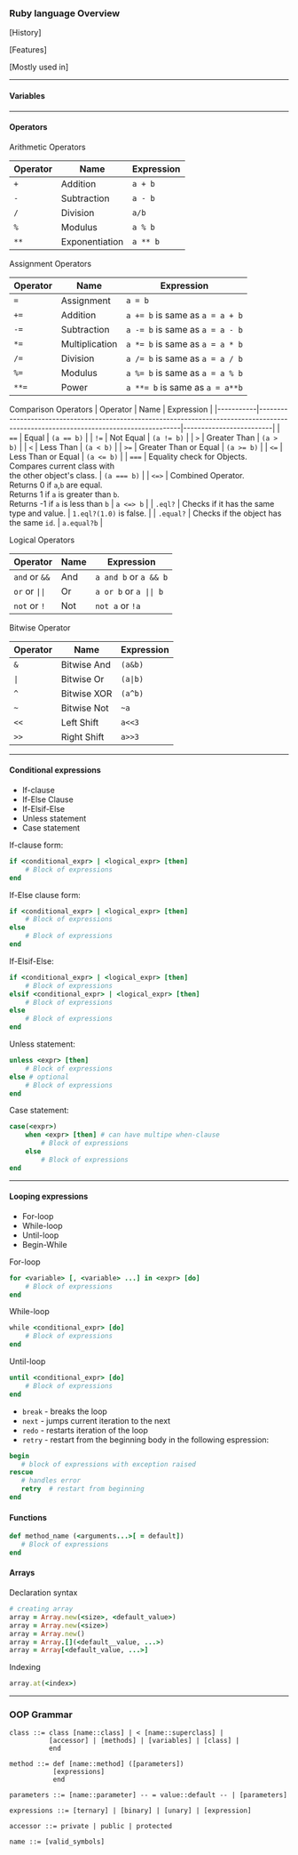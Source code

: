 ### Ruby language Overview

[History]

[Features]

[Mostly used in]

---
#### Variables

---
#### Operators

Arithmetic Operators

| Operator | Name           | Expression |
|----------|----------------|------------|
| `+`      | Addition       | `a + b`    |
| `-`      | Subtraction    | `a - b`    |
| `/`      | Division       | `a/b`      |
| `%`      | Modulus        | `a % b`    |
| `**`     | Exponentiation | `a ** b`   |


Assignment Operators

| Operator | Name           | Expression                      |
|----------|----------------|---------------------------------|
| `=`      | Assignment     | `a = b`                         |
| `+=`     | Addition       | `a += b` is same as `a = a + b` |
| `-=`     | Subtraction    | `a -= b` is same as `a = a - b` |
| `*=`     | Multiplication | `a *= b` is same as `a = a * b` |
| `/=`     | Division       | `a /= b` is same as `a = a / b` |
| `%=`     | Modulus        | `a %= b` is same as `a = a % b` |
| `**=`    | Power          | `a **= b` is same as `a = a**b` | 


Comparison Operators 
| Operator  | Name                                                                                                                                 | Expression              |
|-----------|--------------------------------------------------------------------------------------------------------------------------------------|-------------------------|
| `==`      | Equal                                                                                                                                | `(a == b)`              |
| `!=`      | Not Equal                                                                                                                            | `(a != b)`              |
| `>`       | Greater Than                                                                                                                         | `(a > b)`               |
| `<`       | Less Than                                                                                                                            | `(a < b)`               |
| `>=`      | Greater Than or Equal                                                                                                                | `(a >= b)`              |
| `<=`      | Less Than or Equal                                                                                                                   | `(a <= b)`              |
| `===`     | Equality check for Objects.<br>Compares current class with<br>the other object's class.                                              | `(a === b)`             |
| `<=>`     | Combined Operator.<br>Returns 0 if `a`,`b` are equal.<br>Returns 1 if `a` is greater than `b`.<br>Returns -1 if `a` is less than `b` | `a <=> b`               |
| `.eql?`   | Checks if it has the same type and value.                                                                                            | `1.eql?(1.0)` is false. |
| `.equal?` | Checks if the object has the same `id`.                                                                                              | `a.equal?b`             |



Logical Operators 

| Operator       | Name | Expression                 |
|----------------|------|----------------------------|
| `and` or `&&`  | And  | `a and b` or `a && b`      |
| `or` or `\|\|` | Or   | `a or b` or `a \|\| b`     |
| `not`  or `!`  | Not  | `not a` or `!a`            |

Bitwise Operator

| Operator  | Name        | Expression |
|-----------|-------------|------------|
| `&`       | Bitwise And | `(a&b)`    |
| `\|`      | Bitwise Or  | `(a\|b)`   |
| `^`       | Bitwise XOR | `(a^b)`    |
| `~`       | Bitwise Not | `~a`       |
| `<<`      | Left Shift  | `a<<3`     |
| `>>`      | Right Shift | `a>>3`     |

---
#### Conditional expressions
- If-clause
- If-Else Clause
- If-Elsif-Else
- Unless statement
- Case statement

If-clause form:
```Ruby
if <conditional_expr> | <logical_expr> [then]
    # Block of expressions
end
```

If-Else clause form:
```Ruby
if <conditional_expr> | <logical_expr> [then]
    # Block of expressions
else 
    # Block of expressions
end
```

If-Elsif-Else:
```Ruby
if <conditional_expr> | <logical_expr> [then]
    # Block of expressions
elsif <conditional_expr> | <logical_expr> [then]
    # Block of expressions
else 
    # Block of expressions
end
```

Unless statement:
```Ruby
unless <expr> [then]
    # Block of expressions
else # optional
    # Block of expressions
end
```

Case statement:
```Ruby
case(<expr>)
    when <expr> [then] # can have multipe when-clause
        # Block of expressions
    else
        # Block of expressions
end
```

---
#### Looping expressions
- For-loop
- While-loop
- Until-loop
- Begin-While

For-loop
```Ruby
for <variable> [, <variable> ...] in <expr> [do]
    # Block of expressions
end
```
While-loop
```Ruby
while <conditional_expr> [do]
    # Block of expressions
end
```

Until-loop
```Ruby
until <conditional_expr> [do]
    # Block of expressions
end
```

- `break` - breaks the loop
- `next` - jumps current iteration to the next 
- `redo` - restarts iteration of the loop
- `retry` - restart from the beginning body in the following espression:

```Ruby
begin
   # block of expressions with exception raised
rescue
   # handles error
   retry  # restart from beginning
end
```

#### Functions
```Ruby
def method_name (<arguments...>[ = default])
   # Block of expressions
end
```
#### Arrays

Declaration syntax

```Ruby
# creating array
array = Array.new(<size>, <default_value>)
array = Array.new(<size>)
array = Array.new()
array = Array.[](<default__value, ...>)
array = Array[<default_value, ...>]
```

Indexing
```Ruby
array.at(<index>)
```
---
### OOP Grammar
```
class ::= class [name::class] | < [name::superclass] | 
          [accessor] | [methods] | [variables] | [class] | 
          end

method ::= def [name::method] ([parameters])
           [expressions]
           end

parameters ::= [name::parameter] -- = value::default -- | [parameters]

expressions ::= [ternary] | [binary] | [unary] | [expression]

accessor ::= private | public | protected

name ::= [valid_symbols]
```
